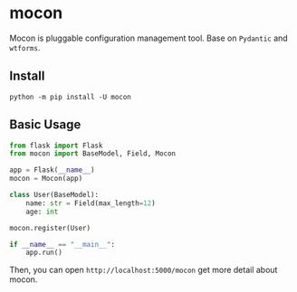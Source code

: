 # mocon

Mocon is pluggable configuration management tool.
Base on `Pydantic` and `wtforms`.

## Install

```
python -m pip install -U mocon
```

## Basic Usage

```python
from flask import Flask
from mocon import BaseModel, Field, Mocon

app = Flask(__name__)
mocon = Mocon(app)

class User(BaseModel):
    name: str = Field(max_length=12)
    age: int

mocon.register(User)

if __name__ == "__main__":
    app.run()

```

Then, you can open `http://localhost:5000/mocon` get more detail about mocon.
